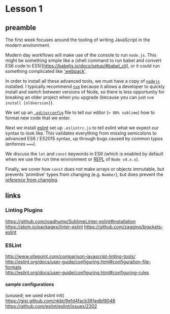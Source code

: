 # Lesson 1

## preamble

The first week focuses around the tooling of writing JavaScript in the modern environment.  

Modern day workflows will make use of the console to run `node.js`.  This might be something simple like a (shell command to run babel and convert ES6 code to ES5)[https://babeljs.io/docs/setup/#babel_cli], or it could run something complicated like ['webpack'](https://webpack.github.io/).

In order to install all these advanced tools, we must have a copy of [`nodejs`](https://nodejs.org/en/) installed.  I typically recommend [`nvm`](https://github.com/creationix/nvm) because it allows a developer to quickly install and switch between versions of Node, so there is less opportunity for breaking an older project when you upgrade (because you can just `nvm install {oldversion}`).

We set up an [`.editorconfig`](http://editorconfig.org/) file to tell our editor (`> 80% sublime`) how to format new code that we enter. 

Next we install [eslint](http://eslint.org/docs/user-guide/configuring.html) set up `.eslintrc.js` to tell eslint what we expect our syntax to look like.  This validates everything from missing semicolons to advanced ES6 / ES2015 syntax, up through bugs caused by common typos (enforces `===`).

We discuss the `let` and `const` keywords in ES6 (which is enabled by default when we use the run time environment or [REPL](https://nodejs.org/api/repl.html) of `Node v4.x.x`). 

Finally, we cover how `const` does not make arrays or objects immutable, but prevents 'primitive' types from changing (e.g. `Number`), but does prevent the [_reference_ from changing](https://developer.mozilla.org/en-US/docs/Web/JavaScript/Reference/Statements/const). 

## links

### Linting Plugins

https://github.com/roadhump/SublimeLinter-eslint#installation
https://atom.io/packages/linter-eslint 
https://github.com/zaggino/brackets-eslint 

### ESLint

http://www.sitepoint.com/comparison-javascript-linting-tools/
http://eslint.org/docs/user-guide/configuring.html#configuration-file-formats  
http://eslint.org/docs/user-guide/configuring.html#configuring-rules

#### sample configurations 
(unused; we used eslint init)
https://gist.github.com/nkbt/9efd4facb391edbf8048
https://github.com/eslint/eslint/issues/2302

